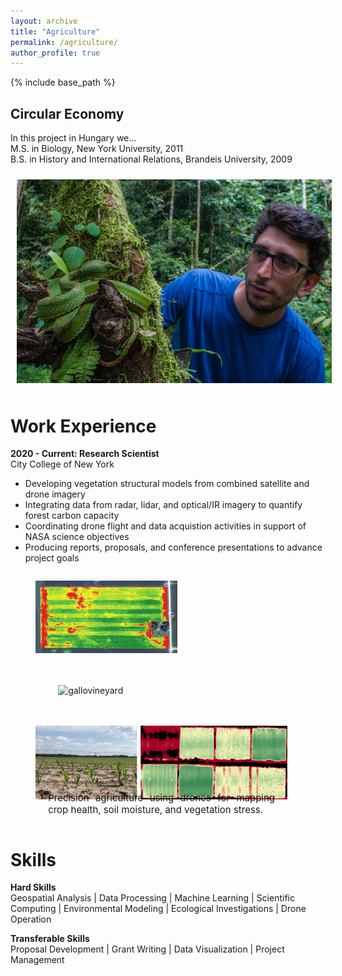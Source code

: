 ```yaml
---
layout: archive
title: "Agriculture"
permalink: /agriculture/
author_profile: true
---
```


{% include base_path %}


## Circular Economy
In this project in Hungary we...<br>
M.S. in Biology, New York University, 2011<br>
B.S. in History and International Relations, Brandeis University, 2009


<img style="float: center; padding: 10px 10px 10px 10px;" src="https://raw.githubusercontent.com/dstesser/dstesser.github.io/master/images/dt_eyelash_viper.png" width=800>


Work Experience
======
__2020 - Current: Research Scientist__<br>
City College of New York<br>
* Developing vegetation structural models from combined satellite and drone imagery<br>
* Integrating data from radar, lidar, and optical/IR imagery to quantify forest carbon capacity<br>
* Coordinating drone flight and data acquistion activities in support of NASA science objectives<br>
* Producing reports, proposals, and conference presentations to advance project goals


<div style="text-align: center;">
    <div style="display: flex; flex-wrap: wrap; gap: 20px; margin-bottom: 20px;">
        <figure style="width: 45%;">
            <img src="https://raw.githubusercontent.com/dstesser/dstesser.github.io/master/images/slantrangegallo.jpg" style="width: 100%;" alt="pindarvineyard">
        </figure>
        <div style="width: 1%;"></div> <!-- Add a spacer -->
        <figure style="width: 35%;">
            <img src="https://dstesser.github.io/images/gallo_gif_resized2.gif" style="width: 100%;" alt="gallovineyard">
        </figure>
    </div>
    <div style="display: flex; flex-wrap: wrap; gap: 20px;">
        <figure style="width: 80%;">
            <img src="https://raw.githubusercontent.com/dstesser/dstesser.github.io/master/images/uf_russellranch_combined.png" style="width: 100%;">
            <figcaption style="font-size: 15px; max-width: 90%; text-align:justify; margin: 0 auto; margin-top: -15px;">Precision agriculture using drones for mapping crop health, soil moisture, and vegetation stress.</figcaption>
        </figure>
    </div>
</div>



Skills
======
__Hard Skills__<br>
Geospatial Analysis | Data Processing | Machine Learning | Scientific Computing | Environmental
Modeling | Ecological Investigations | Drone Operation<br>

__Transferable Skills__<br>
Proposal Development | Grant Writing | Data Visualization | Project Management<br>


